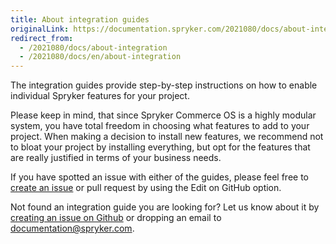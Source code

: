 ```yaml
---
title: About integration guides
originalLink: https://documentation.spryker.com/2021080/docs/about-integration
redirect_from:
  - /2021080/docs/about-integration
  - /2021080/docs/en/about-integration
---
```


The integration guides provide step-by-step instructions on how to enable individual Spryker features for your project.

Please keep in mind, that since Spryker Commerce OS is a highly modular system, you have total freedom in choosing what features to add to your project. When making a decision to install new features, we recommend not to bloat your project by installing everything, but opt for the features that are really justified in terms of your business needs.

If you have spotted an issue with either of the guides, please feel free to [create an issue](https://github.com/spryker/documentation/issues) or pull request by using the Edit on GitHub option.

Not found an integration guide you are looking for? Let us know about it by [creating an issue on Github](https://github.com/spryker/documentation/issues) or dropping an email to [documentation@spryker.com](mailto:documentation@spryker.com).
